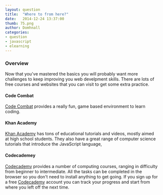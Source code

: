 ```yaml
---
layout: question
title:  "Where to from here?"
date:   2014-12-24 13:37:00
thumb: 75.png
author: Domhnall
categories:
- question
- javascript
- elearning
---
```


### Overview
Now that you've mastered the basics you will probably want more challenges to keep improving you web develpment skills. There are lots of free courses and websites that you can visit to get some extra practice.

#### Code Combat
[Code Combat](http://codecombat.com/) provides a really fun, game based environment to learn coding. 

#### Khan Academy
[Khan Academy](http://khanacademy.org) has tons of educational tutorials and videos, mostly aimed at high school students. They also have a great range of computer science tutorials that introduce the JavaScript language,

#### Codecademey
[Codecademy](http://codecademy.com) provides a number of computing courses, ranging in difficulty from beginner to intermediate. All the tasks can be completed in the browser so you don't need to install anything to get going. If you sign up for a free [Codecademy](http://codecademy.com/signup) account you can track your progress and start from where you left off the next time. 

